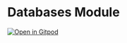 # Databases Module

[![Open in Gitpod](https://gitpod.io/button/open-in-gitpod.svg)](https://gitpod.io/#https://github.com/vnr-csg/databases_module)
